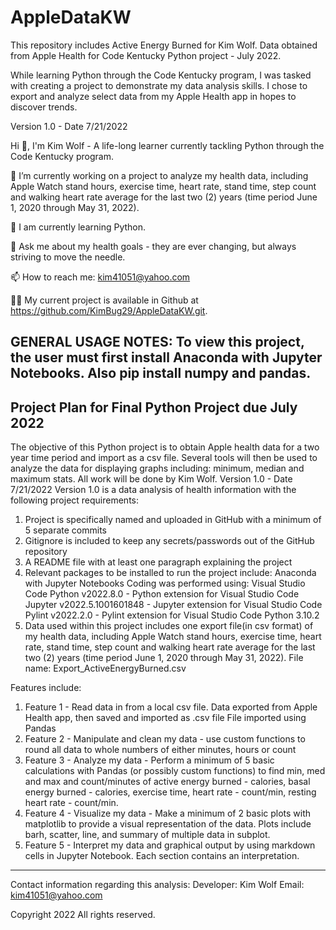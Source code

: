 # AppleDataKW
This repository includes Active Energy Burned for Kim Wolf. Data obtained from Apple Health for Code Kentucky Python project - July 2022. 

While learning Python through the Code Kentucky program, I was tasked with creating a project to demonstrate my data analysis skills. I chose to export and analyze select data from my Apple Health app in hopes to discover trends. 

Version 1.0 - Date 7/21/2022

Hi 👋, I'm Kim Wolf - A life-long learner currently tackling Python through the Code Kentucky program.

🔭 I’m currently working on a project to analyze my health data, including Apple Watch stand hours, exercise time, heart rate, stand time, step count and walking heart rate average for the last two (2) years (time period June 1, 2020 through May 31, 2022).

🌱 I am currently learning Python.

💬 Ask me about my health goals - they are ever changing, but always striving to move the needle.

📫 How to reach me: kim41051@yahoo.com

👨‍💻 My current project is available in Github at https://github.com/KimBug29/AppleDataKW.git.

GENERAL USAGE NOTES:
To view this project, the user must first install Anaconda with Jupyter Notebooks. Also pip install numpy and pandas.
---------------------------------------------------------------------------------------
Project Plan for Final Python Project due July 2022
---------------------------------------------------------------------------------------
The objective of this Python project is to obtain Apple health data for a two year time period and import as a csv file. Several tools will then be used to analyze the data for displaying graphs including: minimum, median and maximum stats. All work will be done by Kim Wolf. 
Version 1.0 - Date 7/21/2022
Version 1.0 is a data analysis of health information with the following project requirements:
  1) Project is specifically named and uploaded in GitHub with a minimum of 5 separate commits
  2) Gitignore is included to keep any secrets/passwords out of the GitHub repository
  3) A README file with at least one paragraph explaining the project 
  4) Relevant packages to be installed to run the project include:
     Anaconda with Jupyter Notebooks 
     Coding was performed using:
      Visual Studio Code
      Python  v2022.8.0 - Python extension for Visual Studio Code
      Jupyter v2022.5.1001601848 - Jupyter extension for Visual Studio Code
      Pylint v2022.2.0 - Pylint extension for Visual Studio Code
      Python 3.10.2 
  5) Data used within this project includes one export file(in csv format) of my health data, including Apple Watch stand hours, exercise time, heart rate, stand time, step count and walking heart rate average for the last two (2) years (time period June 1, 2020 through May 31, 2022). File name: Export_ActiveEnergyBurned.csv

Features include:
  1) Feature 1 - Read data in from a local csv file. 
       Data exported from Apple Health app, then saved and imported as .csv file
          File imported using Pandas
  2) Feature 2 - Manipulate and clean my data - use custom functions to round all data to whole numbers of either minutes, hours or count
  3) Feature 3 - Analyze my data - Perform a minimum of 5 basic calculations with Pandas (or possibly custom functions) to find min, med and max and count/minutes of active energy burned - calories, basal energy burned - calories, exercise time, heart rate - count/min, resting heart rate - count/min.
  4) Feature 4 - Visualize my data - Make a minimum of 2 basic plots with matplotlib to provide a visual representation of the data. Plots include barh, scatter, line, and summary of multiple data in subplot.
  5) Feature 5 - Interpret my data and graphical output by using markdown cells in Jupyter Notebook. Each section contains an interpretation.

---------------------------------------------------------------------------------------
Contact information regarding this analysis: 
  Developer: Kim Wolf
  Email: kim41051@yahoo.com

Copyright 2022 All rights reserved.